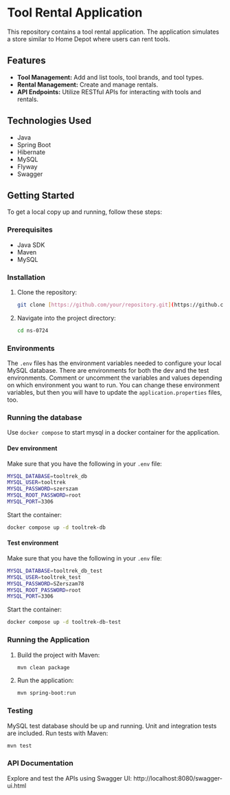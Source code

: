# Tool Rental Application

This repository contains a tool rental application. The application simulates a store similar to Home Depot where users can rent tools.

## Features

- **Tool Management:** Add and list tools, tool brands, and tool types.
- **Rental Management:** Create and manage rentals.
- **API Endpoints:** Utilize RESTful APIs for interacting with tools and rentals.

## Technologies Used

- Java
- Spring Boot
- Hibernate
- MySQL
- Flyway
- Swagger

## Getting Started

To get a local copy up and running, follow these steps:

### Prerequisites

- Java SDK
- Maven
- MySQL

### Installation

1. Clone the repository:
   ```sh
   git clone [https://github.com/your/repository.git](https://github.com/kockasfulu/ns0724)
   ```
2. Navigate into the project directory:
   ```sh
   cd ns-0724
   ```
   
### Environments
The `.env` files has the environment variables needed to configure your local MySQL database. 
There are environments for both the dev and the test environments. Comment or uncomment the
variables and values depending on which environment you want to run.
You can change these environment variables, but then you will have to 
update the `application.properties` files, too.

### Running the database

Use `docker compose` to start mysql in a docker container for the application.

#### Dev environment
Make sure that you have the following in your `.env` file:
```sh
MYSQL_DATABASE=tooltrek_db
MYSQL_USER=tooltrek
MYSQL_PASSWORD=szerszam
MYSQL_ROOT_PASSWORD=root
MYSQL_PORT=3306
```
Start the container:
```sh
docker compose up -d tooltrek-db
```
#### Test environment
Make sure that you have the following in your `.env` file:
```sh
MYSQL_DATABASE=tooltrek_db_test
MYSQL_USER=tooltrek_test
MYSQL_PASSWORD=SZerszam78
MYSQL_ROOT_PASSWORD=root
MYSQL_PORT=3306
```
Start the container:
```sh
docker compose up -d tooltrek-db-test
```

### Running the Application

1. Build the project with Maven:
    ```sh
    mvn clean package
    ```
2. Run the application:
    ```sh
    mvn spring-boot:run
    ```
### Testing
MySQL test database should be up and running.
Unit and integration tests are included. Run tests with Maven:
```sh
mvn test
```

### API Documentation
Explore and test the APIs using Swagger UI: http://localhost:8080/swagger-ui.html

